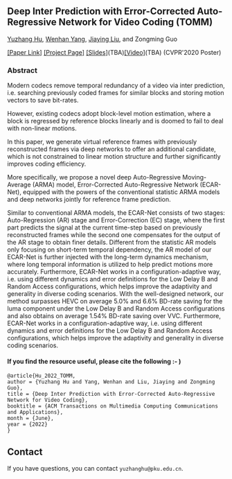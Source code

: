 ## Deep Inter Prediction with Error-Corrected Auto-Regressive Network for Video Coding (TOMM)

[Yuzhang Hu](https://huyuzhang.github.io/), [Wenhan Yang](https://flyywh.github.io/index.html), [Jiaying Liu](http://www.icst.pku.edu.cn/struct/people/liujiaying.html), and Zongming Guo

[[Paper Link]](http://openaccess.thecvf.com/content_CVPR_2020/papers/Yang_Self-Learning_Video_Rain_Streak_Removal_When_Cyclic_Consistency_Meets_Temporal_CVPR_2020_paper.pdf) [[Project Page]](https://github.com/flyywh/CVPR-2020-Self-Rain-Removal) [[Slides]]()(TBA)[[Video]]()(TBA) (CVPR'2020 Poster)

### Abstract

Modern codecs remove temporal redundancy of a video via inter prediction, i.e. searching previously coded frames for similar blocks and storing motion vectors to save bit-rates.

However, existing codecs adopt block-level motion estimation, where a block is regressed by reference blocks linearly and is doomed to fail to deal with non-linear motions.

In this paper, we generate virtual reference frames with previously reconstructed frames via deep networks to offer an additional candidate, which is not constrained to linear motion structure and further significantly improves coding efficiency.

More specifically, we propose a novel deep Auto-Regressive Moving-Average (ARMA) model, Error-Corrected Auto-Regressive Network (ECAR-Net), equipped with the powers of the conventional statistic ARMA models and deep networks jointly for reference frame prediction.

Similar to conventional ARMA models, the ECAR-Net consists of two stages: Auto-Regression (AR) stage and Error-Correction (EC) stage, where the first part predicts the signal at the current time-step based on previously reconstructed frames while the second one compensates for the output of the AR stage to obtain finer details. Different from the statistic AR models only focusing on short-term temporal dependency, the AR model of our ECAR-Net is further injected with the long-term dynamics mechanism, where long temporal information is utilized to help predict motions more accurately. Furthermore, ECAR-Net works in a configuration-adaptive way, i.e. using different dynamics and error definitions for the Low Delay B and Random Access configurations, which helps improve the adaptivity and generality in diverse coding scenarios. With the well-designed network, our method surpasses HEVC on average 5.0% and 6.6% BD-rate saving for the luma component under the Low Delay B and Random Access configurations and also obtains on average 1.54% BD-rate saving over VVC. Furthermore, ECAR-Net works in a configuration-adaptive way, i.e. using different dynamics and error definitions for the Low Delay B and Random Access configurations, which helps improve the adaptivity and generality in diverse coding scenarios.

#### If you find the resource useful, please cite the following :- )

```
@article{Hu_2022_TOMM,
author = {Yuzhang Hu and Yang, Wenhan and Liu, Jiaying and Zongming Guo},
title = {Deep Inter Prediction with Error-Corrected Auto-Regressive Network for Video Coding},
booktitle = {ACM Transactions on Multimedia Computing Communications and Applications},
month = {June},
year = {2022}
}
```

## Contact

If you have questions, you can contact `yuzhanghu@pku.edu.cn`.